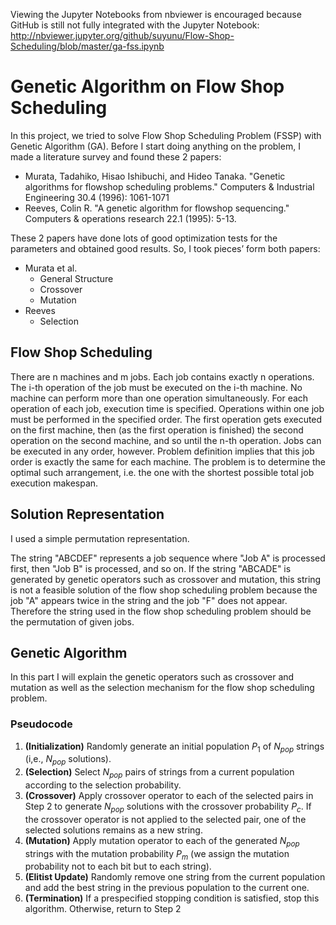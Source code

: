 Viewing the Jupyter Notebooks from nbviewer is encouraged because GitHub is still not fully integrated with the Jupyter Notebook:
http://nbviewer.jupyter.org/github/suyunu/Flow-Shop-Scheduling/blob/master/ga-fss.ipynb

# Genetic Algorithm on Flow Shop Scheduling

In this project, we tried to solve Flow Shop Scheduling Problem (FSSP) with Genetic Algorithm (GA). Before I start doing anything on the problem, I made a literature survey and found these 2 papers:
* Murata, Tadahiko, Hisao Ishibuchi, and Hideo Tanaka. "Genetic algorithms for flowshop scheduling problems." Computers & Industrial Engineering 30.4 (1996): 1061-1071
* Reeves, Colin R. "A genetic algorithm for flowshop sequencing." Computers & operations research 22.1 (1995): 5-13.

These 2 papers have done lots of good optimization tests for the parameters and obtained good results. So, I took pieces’ form both papers:
* Murata et al.
    * General Structure
    * Crossover 
    * Mutation
* Reeves
    * Selection


## Flow Shop Scheduling

There are n machines and m jobs. Each job contains exactly n operations. The i-th operation of the job must be executed on the i-th machine. No machine can perform more than one operation simultaneously. For each operation of each job, execution time is specified.
Operations within one job must be performed in the specified order. The first operation gets executed on the first machine, then (as the first operation is finished) the second operation on the second machine, and so until the n-th operation. Jobs can be executed in any order, however. Problem definition implies that this job order is exactly the same for each machine. The problem is to determine the optimal such arrangement, i.e. the one with the shortest possible total job execution makespan.

## Solution Representation

I used a simple permutation representation.

The string "ABCDEF" represents a job sequence where "Job A" is processed first, then "Job B" is processed, and so on. If the string "ABCADE" is generated by genetic operators such as crossover and mutation, this string is not a feasible solution of the flow shop scheduling problem because the job "A" appears twice in the string and the job "F" does not appear. Therefore the string used in the flow shop scheduling problem should be the permutation of given jobs.

## Genetic Algorithm

In this part I will explain the genetic operators such as crossover and mutation as well as the selection mechanism for the flow shop scheduling problem.

### Pseudocode

1. **(Initialization)** Randomly generate an initial population $P_1$ of $N_{pop}$ strings (i,e., $N_{pop}$ solutions).
2. **(Selection)** Select $N_{pop}$ pairs of strings from a current population according to the selection probability.
3. **(Crossover)** Apply crossover operator to each of the selected pairs in Step 2 to generate $N_{pop}$ solutions with the crossover probability $P_c$. If the crossover operator is not applied to the selected pair, one of the selected solutions remains as a new string.
4. **(Mutation)** Apply mutation operator to each of the generated $N_{pop}$ strings with the mutation probability $P_m$ (we assign the mutation probability not to each bit but to each string).
5. **(Elitist Update)** Randomly remove one string from the current population and add the best string in the previous population to the current one.
6. **(Termination)** If a prespecified stopping condition is satisfied, stop this algorithm. Otherwise, return to Step 2
